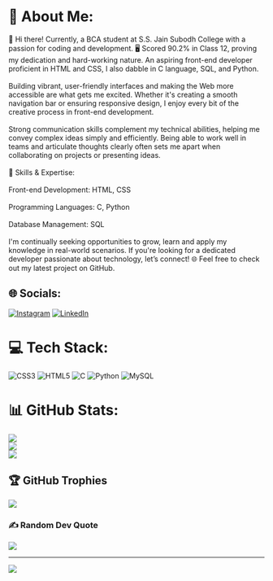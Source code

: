 # 💫 About Me:
👋 Hi there! Currently, a BCA student at S.S. Jain Subodh College with a passion for coding and development. 🖥️ Scored 90.2% in Class 12, proving my dedication and hard-working nature. An aspiring front-end developer proficient in HTML and CSS, I also dabble in C language, SQL, and Python.<br><br>Building vibrant, user-friendly interfaces and making the Web more accessible are what gets me excited. Whether it's creating a smooth navigation bar or ensuring responsive design, I enjoy every bit of the creative process in front-end development.<br><br>Strong communication skills complement my technical abilities, helping me convey complex ideas simply and efficiently. Being able to work well in teams and articulate thoughts clearly often sets me apart when collaborating on projects or presenting ideas.<br><br>🔧 Skills & Expertise:<br><br>Front-end Development: HTML, CSS<br><br>Programming Languages: C, Python<br><br>Database Management: SQL<br><br>I'm continually seeking opportunities to grow, learn and apply my knowledge in real-world scenarios. If you're looking for a dedicated developer passionate about technology, let’s connect! 🌐 Feel free to check out my latest project on GitHub.


## 🌐 Socials:
[![Instagram](https://img.shields.io/badge/Instagram-%23E4405F.svg?logo=Instagram&logoColor=white)](https://instagram.com/_nishant4712) [![LinkedIn](https://img.shields.io/badge/LinkedIn-%230077B5.svg?logo=linkedin&logoColor=white)](https://linkedin.com/in/https://www.linkedin.com/in/nishant-sharma-a35a66328) 

# 💻 Tech Stack:
![CSS3](https://img.shields.io/badge/css3-%231572B6.svg?style=flat&logo=css3&logoColor=white) ![HTML5](https://img.shields.io/badge/html5-%23E34F26.svg?style=flat&logo=html5&logoColor=white) ![C](https://img.shields.io/badge/c-%2300599C.svg?style=flat&logo=c&logoColor=white) ![Python](https://img.shields.io/badge/python-3670A0?style=flat&logo=python&logoColor=ffdd54) ![MySQL](https://img.shields.io/badge/mysql-4479A1.svg?style=flat&logo=mysql&logoColor=white)
# 📊 GitHub Stats:
![](https://github-readme-stats.vercel.app/api?username=nishant4712&theme=gruvbox&hide_border=false&include_all_commits=true&count_private=true)<br/>
![](https://github-readme-streak-stats.herokuapp.com/?user=nishant4712&theme=gruvbox&hide_border=false)<br/>
![](https://github-readme-stats.vercel.app/api/top-langs/?username=nishant4712&theme=gruvbox&hide_border=false&include_all_commits=true&count_private=true&layout=compact)

## 🏆 GitHub Trophies
![](https://github-profile-trophy.vercel.app/?username=nishant4712&theme=gruvbox&no-frame=true&no-bg=false&margin-w=4)

### ✍️ Random Dev Quote
![](https://quotes-github-readme.vercel.app/api?type=horizontal&theme=gruvbox)

---
[![](https://visitcount.itsvg.in/api?id=nishant4712&icon=5&color=12)](https://visitcount.itsvg.in)
